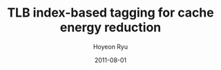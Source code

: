 ---
layout: publication_info  # FIXED! DO NOT CHANGE!
author: "Hoyeon Ryu"   # your name (do not specify the publication authors, please specify publication authors at "pub_authors")
title:  "TLB index-based tagging for cache energy reduction"  # publication title
date:   2011-08-01  # publication date (not the blog posting date...)

description: |  # provide a brief explanation of your work!
    TBD

params:
    pub_authors:  # publication authors
        - "Jongmin Lee"
        - "/members/seokin_hong"
        - "Soontae Kim"

    pub_venue: "IEEE/ACM International Symposium on Low Power Electronics and Design"  # full venue name (conference and journal name)

    pub_url: https://ieeexplore.ieee.org/abstract/document/5993612  # URL to get access to the publication (comment this line if you don't have publicaiton URL)
    pub_thumbnail: ""  # image of the thumbnail (comment this line if you don't have any thumbnail to reveal)

    pub_abstract: |  # abstract of your publication
       Conventional cache tag matching is based on addresses to identify correct data in caches. However, this tagging scheme is not efficient because tag bits are unnecessarily large. From our observations, there are not many unique tag bits due to typically small working sets, which are conventionally captured by TLBs. To effectively exploit this fact, we propose TLB index-based cache tagging scheme. This new tagging scheme reduces required number of tag bits to one-fourth of the conventional tagging scheme. The reduced tag bits decrease tag bits array area by 72% and its energy consumption by 58%. From our experiments, our proposed new tagging scheme reduces instruction cache energy consumption by 13% for embedded systems.

    pub_keywords:  # keywords of your publication
        - Tagging
        - Energy consumption
        - Arrays
        - Virtual private networks
        - Indexing
        - Benchmark testing
        - TLB
        - Cache Tagging
        - Energy

    # Publication Classes: choose one of the class specified below (see more details at "config.yaml")
    #   - ACC : Accelerator
    #   - MS  : Memory System
    #   - CA  : Computer Architecture
    #   - OS  : Operating Systems
    #   - NDP : Near Data Processing / Processing In Memory
    pub_class: "MS"  # choose any class of the publication
---